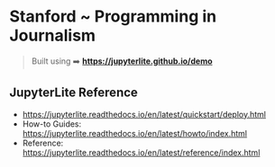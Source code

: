 # Stanford ~ Programming in Journalism

> Built using ➡️ **https://jupyterlite.github.io/demo**

## JupyterLite Reference

- https://jupyterlite.readthedocs.io/en/latest/quickstart/deploy.html
- How-to Guides: https://jupyterlite.readthedocs.io/en/latest/howto/index.html
- Reference: https://jupyterlite.readthedocs.io/en/latest/reference/index.html
